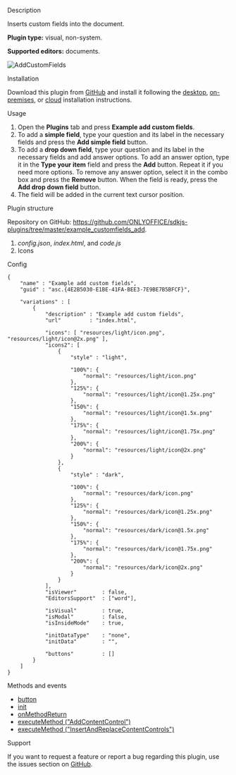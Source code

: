 Description

Inserts custom fields into the document.

**Plugin type:** visual, non-system.

**Supported editors:** documents.

![AddCustomFields](/content/img/plugins/gifs/add-custom-fields.gif)

Installation

Download this plugin from [GitHub](https://github.com/ONLYOFFICE/sdkjs-plugins/tree/master/example_customfields_add) and install it following the [desktop](/plugin/installation/desktop), [on-premises](/plugin/installation/onpremises), or [cloud](/plugin/installation/cloud) installation instructions.

Usage

1. Open the **Plugins** tab and press **Example add custom fields**.
2. To add a **simple field**, type your question and its label in the necessary fields and press the **Add simple field** button.
3. To add a **drop down field**, type your question and its label in the necessary fields and add answer options. To add an answer option, type it in the **Type your item** field and press the **Add** button. Repeat it if you need more options. To remove any answer option, select it in the combo box and press the **Remove** button. When the field is ready, press the **Add drop down field** button.
4. The field will be added in the current text cursor position.

Plugin structure

Repository on GitHub: <https://github.com/ONLYOFFICE/sdkjs-plugins/tree/master/example_customfields_add>.

1. *config.json*, *index.html*, and *code.js*
2. Icons

Config

```
{
    "name" : "Example add custom fields",
    "guid" : "asc.{4E2B5030-E1BE-41FA-BEE3-7E9BE7B5BFCF}",

    "variations" : [
        {
            "description" : "Example add custom fields",
            "url"         : "index.html",

            "icons": [ "resources/light/icon.png", "resources/light/icon@2x.png" ],
            "icons2": [
                {
                    "style" : "light",
                    
                    "100%": {
                        "normal": "resources/light/icon.png"
                    },
                    "125%": {
                        "normal": "resources/light/icon@1.25x.png"
                    },
                    "150%": {
                        "normal": "resources/light/icon@1.5x.png"
                    },
                    "175%": {
                        "normal": "resources/light/icon@1.75x.png"
                    },
                    "200%": {
                        "normal": "resources/light/icon@2x.png"
                    }
                },
                {
                    "style" : "dark",
                    
                    "100%": {
                        "normal": "resources/dark/icon.png"
                    },
                    "125%": {
                        "normal": "resources/dark/icon@1.25x.png"
                    },
                    "150%": {
                        "normal": "resources/dark/icon@1.5x.png"
                    },
                    "175%": {
                        "normal": "resources/dark/icon@1.75x.png"
                    },
                    "200%": {
                        "normal": "resources/dark/icon@2x.png"
                    }
                }
            ],
            "isViewer"        : false,
            "EditorsSupport"  : ["word"],

            "isVisual"        : true,
            "isModal"         : false,
            "isInsideMode"    : true,

            "initDataType"    : "none",
            "initData"        : "",

            "buttons"         : []
        }
    ]
}
```

Methods and events

* [button](/plugin/events/button)
* [init](/plugin/events/init)
* [onMethodReturn](/plugin/events/onmethodreturn)
* [executeMethod ("AddContentControl")](/plugin/executemethod/text/addcontentcontrol)
* [executeMethod ("InsertAndReplaceContentControls")](/plugin/executemethod/text/insertandreplacecontentcontrols)

Support

If you want to request a feature or report a bug regarding this plugin, use the issues section on [GitHub](https://github.com/ONLYOFFICE/sdkjs-plugins/issues).
